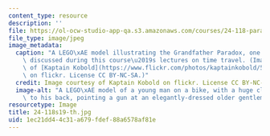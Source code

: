 ```yaml
---
content_type: resource
description: ''
file: https://ol-ocw-studio-app-qa.s3.amazonaws.com/courses/24-118-paradox-and-infinity-spring-2019/1ec21dd44c31a679fdef88a6578af81e_24-118s19-th.jpg
file_type: image/jpeg
image_metadata:
  caption: "A LEGO\xAE model illustrating the Grandfather Paradox, one of the topics\
    \ discussed during this course\u2019s lectures on time travel. (Image courtesy\
    \ of [Kaptain Kobold](https://www.flickr.com/photos/kaptainkobold/5838079736/in/photolist-9TTFHb-evwRF)\
    \ on flickr. License CC BY-NC-SA.)"
  credit: Image courtesy of Kaptain Kobold on flickr. License CC BY-NC-SA.
  image-alt: "A LEGO\xAE model of a young man on a bike, with a huge clock attached\
    \ to his back, pointing a gun at an elegantly-dressed older gentleman."
resourcetype: Image
title: 24-118s19-th.jpg
uid: 1ec21dd4-4c31-a679-fdef-88a6578af81e
---
```

